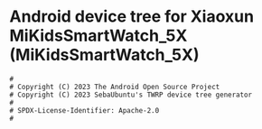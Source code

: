 # Android device tree for Xiaoxun MiKidsSmartWatch_5X (MiKidsSmartWatch_5X)

```
#
# Copyright (C) 2023 The Android Open Source Project
# Copyright (C) 2023 SebaUbuntu's TWRP device tree generator
#
# SPDX-License-Identifier: Apache-2.0
#
```
